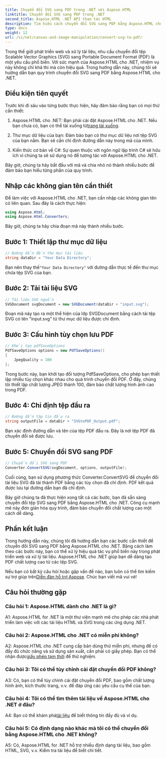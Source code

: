 ```yaml
---
title: Chuyển đổi SVG sang PDF trong .NET với Aspose.HTML
linktitle: Chuyển đổi SVG sang PDF trong .NET
second_title: Aspose.HTML .NET API thao tác HTML
description: Tìm hiểu cách chuyển đổi SVG sang PDF bằng Aspose.HTML cho .NET. Hướng dẫn từng bước chất lượng cao để xử lý tài liệu hiệu quả.
type: docs
weight: 12
url: /vi/net/canvas-and-image-manipulation/convert-svg-to-pdf/
---
```


Trong thế giới phát triển web và xử lý tài liệu, nhu cầu chuyển đổi tệp Scalable Vector Graphics (SVG) sang Portable Document Format (PDF) là một yêu cầu phổ biến. Với sức mạnh của Aspose.HTML cho .NET, nhiệm vụ này không chỉ khả thi mà còn hiệu quả. Trong hướng dẫn này, chúng tôi sẽ hướng dẫn bạn quy trình chuyển đổi SVG sang PDF bằng Aspose.HTML cho .NET. 

## Điều kiện tiên quyết

Trước khi đi sâu vào từng bước thực hiện, hãy đảm bảo rằng bạn có mọi thứ cần thiết:

1.  Aspose.HTML cho .NET: Bạn phải cài đặt Aspose.HTML cho .NET. Nếu bạn chưa có, bạn có thể tải xuống từ[trang tải xuống](https://releases.aspose.com/html/net/).

2. Thư mục dữ liệu của bạn: Đảm bảo bạn có thư mục dữ liệu nơi tệp SVG của bạn nằm. Bạn sẽ cần chỉ định đường dẫn này trong mã của mình.

3. Kiến thức cơ bản về C#: Sự quen thuộc với ngôn ngữ lập trình C# sẽ hữu ích vì chúng ta sẽ sử dụng nó để tương tác với Aspose.HTML cho .NET.

Bây giờ, chúng ta hãy bắt đầu với mã và chia nhỏ nó thành nhiều bước để đảm bảo bạn hiểu từng phần của quy trình.

## Nhập các không gian tên cần thiết

Để làm việc với Aspose.HTML cho .NET, bạn cần nhập các không gian tên có liên quan. Sau đây là cách thực hiện:

```csharp
using Aspose.Html;
using Aspose.Html.Converters;
```

Bây giờ, chúng ta hãy chia đoạn mã này thành nhiều bước.

## Bước 1: Thiết lập thư mục dữ liệu
```csharp
// Đường dẫn đến thư mục tài liệu
string dataDir = "Your Data Directory";
```
 Bạn nên thay thế`"Your Data Directory"` với đường dẫn thực tế đến thư mục chứa tệp SVG của bạn.

## Bước 2: Tải tài liệu SVG
```csharp
// Tài liệu SVG nguồn
SVGDocument svgDocument = new SVGDocument(dataDir + "input.svg");
```
Đoạn mã này tạo ra một thể hiện của lớp SVGDocument bằng cách tải tệp SVG có tên "input.svg" từ thư mục dữ liệu được chỉ định.

## Bước 3: Cấu hình tùy chọn lưu PDF
```csharp
// Khởi tạo pdfSaveOptions
PdfSaveOptions options = new PdfSaveOptions()
{
	JpegQuality = 100
};
```
Trong bước này, bạn khởi tạo đối tượng PdfSaveOptions, cho phép bạn thiết lập nhiều tùy chọn khác nhau cho quá trình chuyển đổi PDF. Ở đây, chúng tôi thiết lập chất lượng JPEG thành 100, đảm bảo chất lượng hình ảnh cao trong PDF.

## Bước 4: Chỉ định tệp đầu ra
```csharp
// Đường dẫn tập tin đầu ra
string outputFile = dataDir + "SVGtoPDF_Output.pdf";
```
Bạn xác định đường dẫn và tên của tệp PDF đầu ra. Đây là nơi tệp PDF đã chuyển đổi sẽ được lưu.

## Bước 5: Chuyển đổi SVG sang PDF
```csharp
// Chuyển đổi SVG sang PDF
Converter.ConvertSVG(svgDocument, options, outputFile);
```
Cuối cùng, bạn sử dụng phương thức Converter.ConvertSVG để chuyển đổi tài liệu SVG đã tải thành PDF bằng các tùy chọn đã chỉ định. PDF kết quả được lưu tại đường dẫn bạn đã chỉ định.

Bây giờ chúng ta đã thực hiện xong tất cả các bước, bạn đã sẵn sàng chuyển đổi tệp SVG sang PDF bằng Aspose.HTML cho .NET. Công cụ mạnh mẽ này đơn giản hóa quy trình, đảm bảo chuyển đổi chất lượng cao một cách dễ dàng.

## Phần kết luận

Trong hướng dẫn này, chúng tôi đã hướng dẫn bạn các bước cần thiết để chuyển đổi SVG sang PDF bằng Aspose.HTML cho .NET. Bằng cách làm theo các bước này, bạn có thể xử lý hiệu quả tác vụ phổ biến này trong phát triển web và xử lý tài liệu. Aspose.HTML cho .NET giúp bạn dễ dàng tạo PDF chất lượng cao từ các tệp SVG.

 Nếu bạn có bất kỳ câu hỏi hoặc gặp vấn đề nào, bạn luôn có thể tìm kiếm sự trợ giúp trên[Diễn đàn hỗ trợ Aspose](https://forum.aspose.com/). Chúc bạn viết mã vui vẻ!

## Câu hỏi thường gặp

### Câu hỏi 1: Aspose.HTML dành cho .NET là gì?

A1: Aspose.HTML for .NET là một thư viện mạnh mẽ cho phép các nhà phát triển làm việc với các tài liệu HTML và SVG trong các ứng dụng .NET.

### Câu hỏi 2: Aspose.HTML cho .NET có miễn phí không?

 A2: Aspose.HTML cho .NET cung cấp bản dùng thử miễn phí, nhưng để có đầy đủ chức năng và sử dụng sản xuất, cần phải có giấy phép. Bạn có thể nhận được[giấy phép tạm thời](https://purchase.aspose.com/temporary-license/) để thử nghiệm.

### Câu hỏi 3: Tôi có thể tùy chỉnh cài đặt chuyển đổi PDF không?

A3: Có, bạn có thể tùy chỉnh cài đặt chuyển đổi PDF, bao gồm chất lượng hình ảnh, kích thước trang, v.v. để đáp ứng các yêu cầu cụ thể của bạn.

### Câu hỏi 4: Tôi có thể tìm thêm tài liệu về Aspose.HTML cho .NET ở đâu?

 A4: Bạn có thể khám phá[tài liệu](https://reference.aspose.com/html/net/) để biết thông tin đầy đủ và ví dụ.

### Câu hỏi 5: Có định dạng nào khác mà tôi có thể chuyển đổi bằng Aspose.HTML cho .NET không?

A5: Có, Aspose.HTML for .NET hỗ trợ nhiều định dạng tài liệu, bao gồm HTML, SVG, v.v. Kiểm tra tài liệu để biết chi tiết.